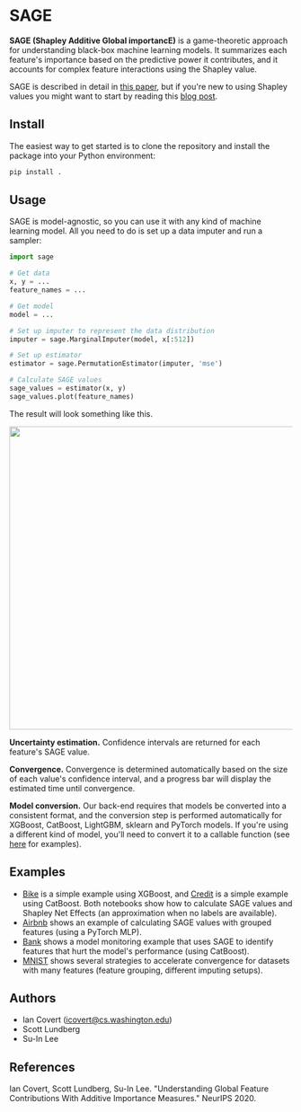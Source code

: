 # SAGE

**SAGE (Shapley Additive Global importancE)** is a game-theoretic approach for understanding black-box machine learning models. It summarizes each feature's importance based on the predictive power it contributes, and it accounts for complex feature interactions using the Shapley value.

SAGE is described in detail in [this paper](https://arxiv.org/abs/2004.00668), but if you're new to using Shapley values you might want to start by reading this [blog post](https://iancovert.com/blog/understanding-shap-sage/).

## Install

<!--The easiest way to use the code is to install `sage-importance` with `pip`:

```bash
pip install sage-importance
```

Alternatively, you can clone the repository and install the package using the local `setup.py` file:

```bash
pip install .
```-->

The easiest way to get started is to clone the repository and install the package into your Python environment:

```bash
pip install .
```

## Usage

SAGE is model-agnostic, so you can use it with any kind of machine learning model. All you need to do is set up a data imputer and run a sampler:

```python
import sage

# Get data
x, y = ...
feature_names = ...

# Get model
model = ...

# Set up imputer to represent the data distribution
imputer = sage.MarginalImputer(model, x[:512])

# Set up estimator
estimator = sage.PermutationEstimator(imputer, 'mse')

# Calculate SAGE values
sage_values = estimator(x, y)
sage_values.plot(feature_names)
```

The result will look something like this.

<p align="center">
  <img width="540" src="https://raw.githubusercontent.com/iancovert/sage/master/docs/bike.svg"/>
</p>

**Uncertainty estimation.** Confidence intervals are returned for each feature's SAGE value.

**Convergence.** Convergence is determined automatically based on the size of each value's confidence interval, and a progress bar will display the estimated time until convergence.

**Model conversion.** Our back-end requires that models be converted into a consistent format, and the conversion step is performed automatically for XGBoost, CatBoost, LightGBM, sklearn and PyTorch models. If you're using a different kind of model, you'll need to convert it to a callable function (see [here](https://github.com/iancovert/sage/blob/master/sage/utils.py#L5) for examples).

## Examples

- [Bike](https://github.com/iancovert/sage/blob/master/notebooks/bike.ipynb) is a simple example using XGBoost, and [Credit](https://github.com/iancovert/sage/blob/master/notebooks/credit.ipynb) is a simple example using CatBoost. Both notebooks show how to calculate SAGE values and Shapley Net Effects (an approximation when no labels are available).
- [Airbnb](https://github.com/iancovert/sage/blob/master/notebooks/airbnb.ipynb) shows an example of calculating SAGE values with grouped features (using a PyTorch MLP).
- [Bank](https://github.com/iancovert/sage/blob/master/notebooks/bank.ipynb) shows a model monitoring example that uses SAGE to identify features that hurt the model's performance (using CatBoost).
- [MNIST](https://github.com/iancovert/sage/blob/master/notebooks/mnist.ipynb) shows several strategies to accelerate convergence for datasets with many features (feature grouping, different imputing setups).

## Authors

- Ian Covert (<icovert@cs.washington.edu>)
- Scott Lundberg
- Su-In Lee

## References

Ian Covert, Scott Lundberg, Su-In Lee. "Understanding Global Feature Contributions With Additive Importance Measures." NeurIPS 2020.
